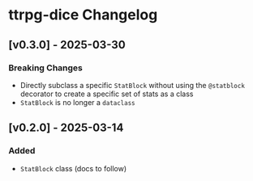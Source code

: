 # ttrpg-dice Changelog

## [v0.3.0] - 2025-03-30

### Breaking Changes

- Directly subclass a specific `StatBlock` without using the `@statblock` decorator to create a specific set of stats as a class
- `StatBlock` is no longer a `dataclass`

## [v0.2.0] - 2025-03-14

### Added

- `StatBlock` class (docs to follow)
